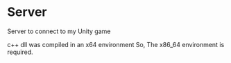 # Server
Server to connect to my Unity game

c++ dll was compiled in an x64 environment
So, The x86_64 environment is required.
